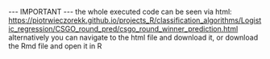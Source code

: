 --- IMPORTANT --- the whole executed code can be seen via html: https://piotrwieczorekk.github.io/projects_R/classification_algorithms/Logistic_regression/CSGO_round_pred/csgo_round_winner_prediction.html alternatively you can navigate to the html file and download it, or download the Rmd file and open it in R
